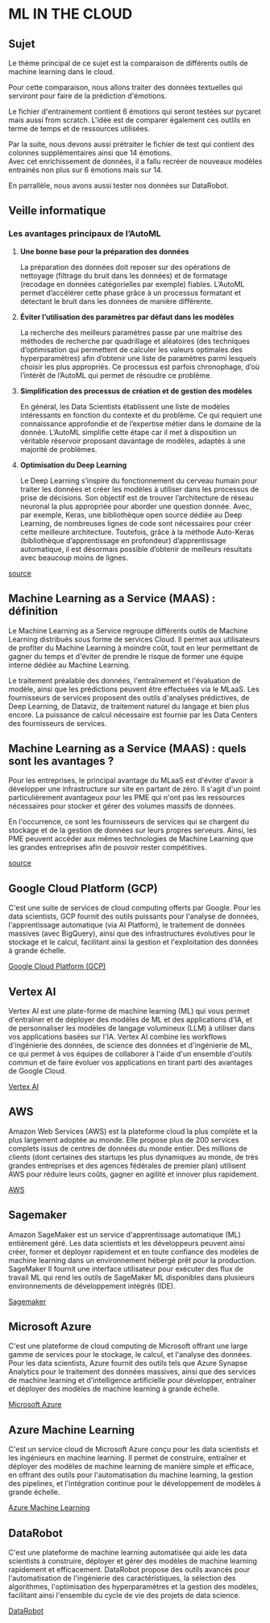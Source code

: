 # ML IN THE CLOUD

## Sujet

Le thème principal de ce sujet est la comparaison de différents outils de machine learning dans le cloud.  

Pour cette comparaison, nous allons traiter des données textuelles qui serviront pour faire de la prédiction d'émotions.  

Le fichier d'entrainement contient 6 émotions qui seront testées sur pycaret mais aussi from scratch. L'idée est de comparer également ces outlils en terme de temps et de ressources utilisées.  

Par la suite, nous devons aussi prétraiter le fichier de test qui contient des colonnes supplémentaires ainsi que 14 émotions.  
Avec cet enrichissement de données, il a fallu recréer de nouveaux modèles entrainés non plus sur 6 émotions mais sur 14.  

En parrallèle, nous avons aussi tester nos données sur DataRobot. 

## Veille informatique

### Les avantages principaux de l’AutoML

1. **Une bonne base pour la préparation des données**

    La préparation des données doit reposer sur des opérations de nettoyage (filtrage du bruit dans les données) et de formatage (recodage en données catégorielles par exemple) fiables. L’AutoML permet d’accélérer cette phase grâce à un processus formatant et détectant le bruit dans les données de manière différente.

2. **Éviter l’utilisation des paramètres par défaut dans les modèles**

    La recherche des meilleurs paramètres passe par une maîtrise des méthodes de recherche par quadrillage et aléatoires (des techniques d’optimisation qui permettent de calculer les valeurs optimales des hyperparamètres) afin d’obtenir une liste de paramètres parmi lesquels choisir les plus appropriés. Ce processus est parfois chronophage, d’où l’intérêt de l’AutoML qui permet de résoudre ce problème.

3. **Simplification des processus de création et de gestion des modèles**

    En général, les Data Scientists établissent une liste de modèles intéressants en fonction du contexte et du problème. Ce qui requiert une connaissance approfondie et de l’expertise métier dans le domaine de la donnée. L’AutoML simplifie cette étape car il met à disposition un véritable réservoir proposant davantage de modèles, adaptés à une majorité de problèmes.

4. **Optimisation du Deep Learning**

    Le Deep Learning s’inspire du fonctionnement du cerveau humain pour traiter les données et créer les modèles à utiliser dans les processus de prise de décisions. Son objectif est de trouver l’architecture de réseau neuronal la plus appropriée pour aborder une question donnée. Avec, par exemple, Keras, une bibliothèque open source dédiée au Deep Learning, de nombreuses lignes de code sont nécessaires pour créer cette meilleure architecture. Toutefois, grâce à la méthode Auto-Keras (bibliothèque d’apprentissage en profondeur) d’apprentissage automatique, il est désormais possible d’obtenir de meilleurs résultats avec beaucoup moins de lignes.

[source](https://fr.blog.businessdecision.com/machine-learning-automatise/)


## Machine Learning as a Service (MAAS) : définition

Le Machine Learning as a Service regroupe différents outils de Machine Learning distribués sous forme de services Cloud. Il permet aux utilisateurs de profiter du Machine Learning à moindre coût, tout en leur permettant de gagner du temps et d'éviter de prendre le risque de former une équipe interne dédiée au Machine Learning.

Le traitement préalable des données, l'entraînement et l'évaluation de modèle, ainsi que les prédictions peuvent être effectuées via le MLaaS. Les fournisseurs de services proposent des outils d'analyses prédictives, de Deep Learning, de Dataviz, de traitement naturel du langage et bien plus encore. La puissance de calcul nécessaire est fournie par les Data Centers des fournisseurs de services.

## Machine Learning as a Service (MAAS) : quels sont les avantages ?

Pour les entreprises, le principal avantage du MLaaS est d'éviter d'avoir à développer une infrastructure sur site en partant de zéro. Il s'agit d'un point particulièrement avantageux pour les PME qui n'ont pas les ressources nécessaires pour stocker et gérer des volumes massifs de données.

En l'occurrence, ce sont les fournisseurs de services qui se chargent du stockage et de la gestion de données sur leurs propres serveurs. Ainsi, les PME peuvent accéder aux mêmes technologies de Machine Learning que les grandes entreprises afin de pouvoir rester compétitives.

[source](https://www.lebigdata.fr/mlaas-definition/)


## Google Cloud Platform (GCP)

C'est une suite de services de cloud computing offerts par Google. Pour les data scientists, GCP fournit des outils puissants pour l'analyse de données, l'apprentissage automatique (via AI Platform), le traitement de données massives (avec BigQuery), ainsi que des infrastructures évolutives pour le stockage et le calcul, facilitant ainsi la gestion et l'exploitation des données à grande échelle.

[Google Cloud Platform (GCP)](https://cloud.google.com)

## Vertex AI  

Vertex AI est une plate-forme de machine learning (ML) qui vous permet d'entraîner et de déployer des modèles de ML et des applications d'IA, et de personnaliser les modèles de langage volumineux (LLM) à utiliser dans vos applications basées sur l'IA. Vertex AI combine les workflows d'ingénierie des données, de science des données et d'ingénierie de ML, ce qui permet à vos équipes de collaborer à l'aide d'un ensemble d'outils commun et de faire évoluer vos applications en tirant parti des avantages de Google Cloud.  

[Vertex AI](https://cloud.google.com/vertex-ai/docs/start/introduction-unified-platform?hl=fr)


## AWS  

Amazon Web Services (AWS) est la plateforme cloud la plus complète et la plus largement adoptée au monde. Elle propose plus de 200 services complets issus de centres de données du monde entier. Des millions de clients (dont certaines des startups les plus dynamiques au monde, de très grandes entreprises et des agences fédérales de premier plan) utilisent AWS pour réduire leurs coûts, gagner en agilité et innover plus rapidement.

[AWS](https://aws.amazon.com/fr/what-is-aws/)

## Sagemaker  

Amazon SageMaker est un service d'apprentissage automatique (ML) entièrement géré. Les data scientists et les développeurs peuvent ainsi créer, former et déployer rapidement et en toute confiance des modèles de machine learning dans un environnement hébergé prêt pour la production. SageMaker Il fournit une interface utilisateur pour exécuter des flux de travail ML qui rend les outils de SageMaker ML disponibles dans plusieurs environnements de développement intégrés (IDE).

[Sagemaker](https://docs.aws.amazon.com/fr_fr/sagemaker/latest/dg/whatis.html)  

## Microsoft Azure

C'est une plateforme de cloud computing de Microsoft offrant une large gamme de services pour le stockage, le calcul, et l'analyse des données. Pour les data scientists, Azure fournit des outils tels que Azure Synapse Analytics pour le traitement des données massives, ainsi que des services de machine learning et d'intelligence artificielle pour développer, entraîner et déployer des modèles de machine learning à grande échelle.

[Microsoft Azure](https://azure.microsoft.com)

## Azure Machine Learning

C'est un service cloud de Microsoft Azure conçu pour les data scientists et les ingénieurs en machine learning. Il permet de construire, entraîner et déployer des modèles de machine learning de manière simple et efficace, en offrant des outils pour l'automatisation du machine learning, la gestion des pipelines, et l'intégration continue pour le développement de modèles à grande échelle.

[Azure Machine Learning](https://azure.microsoft.com/en-us/services/machine-learning/)


## DataRobot

C'est une plateforme de machine learning automatisée qui aide les data scientists à construire, déployer et gérer des modèles de machine learning rapidement et efficacement. DataRobot propose des outils avancés pour l'automatisation de l'ingénierie des caractéristiques, la sélection des algorithmes, l'optimisation des hyperparamètres et la gestion des modèles, facilitant ainsi l'ensemble du cycle de vie des projets de data science.

[DataRobot](https://www.datarobot.com)

